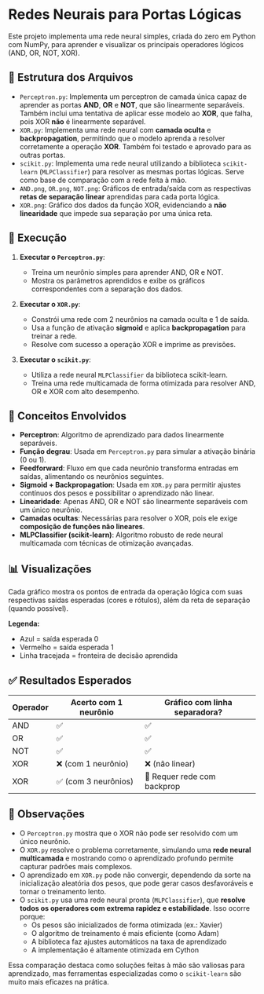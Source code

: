 # Redes Neurais para Portas Lógicas

Este projeto implementa uma rede neural simples, criada do zero em Python com NumPy, para aprender e visualizar os principais operadores lógicos (AND, OR, NOT, XOR).

## 📁 Estrutura dos Arquivos

- `Perceptron.py`: Implementa um perceptron de camada única capaz de aprender as portas **AND**, **OR** e **NOT**, que são linearmente separáveis. Também inclui uma tentativa de aplicar esse modelo ao **XOR**, que falha, pois XOR **não** é linearmente separável.
- `XOR.py`: Implementa uma rede neural com **camada oculta** e **backpropagation**, permitindo que o modelo aprenda a resolver corretamente a operação **XOR**. Também foi testado e aprovado para as outras portas.
- `scikit.py`: Implementa uma rede neural utilizando a biblioteca `scikit-learn` (`MLPClassifier`) para resolver as mesmas portas lógicas. Serve como base de comparação com a rede feita à mão.
- `AND.png`, `OR.png`, `NOT.png`: Gráficos de entrada/saída com as respectivas **retas de separação linear** aprendidas para cada porta lógica.
- `XOR.png`: Gráfico dos dados da função XOR, evidenciando a **não linearidade** que impede sua separação por uma única reta.

## 🚀 Execução

1. **Executar o `Perceptron.py`**:
   - Treina um neurônio simples para aprender AND, OR e NOT.
   - Mostra os parâmetros aprendidos e exibe os gráficos correspondentes com a separação dos dados.

2. **Executar o `XOR.py`**:
   - Constrói uma rede com 2 neurônios na camada oculta e 1 de saída.
   - Usa a função de ativação **sigmoid** e aplica **backpropagation** para treinar a rede.
   - Resolve com sucesso a operação XOR e imprime as previsões.

3. **Executar o `scikit.py`**:
   - Utiliza a rede neural `MLPClassifier` da biblioteca scikit-learn.
   - Treina uma rede multicamada de forma otimizada para resolver AND, OR e XOR com alto desempenho.

## 🧠 Conceitos Envolvidos

- **Perceptron**: Algoritmo de aprendizado para dados linearmente separáveis.
- **Função degrau**: Usada em `Perceptron.py` para simular a ativação binária (0 ou 1).
- **Feedforward**: Fluxo em que cada neurônio transforma entradas em saídas, alimentando os neurônios seguintes.
- **Sigmoid + Backpropagation**: Usada em `XOR.py` para permitir ajustes contínuos dos pesos e possibilitar o aprendizado não linear.
- **Linearidade**: Apenas AND, OR e NOT são linearmente separáveis com um único neurônio.
- **Camadas ocultas**: Necessárias para resolver o XOR, pois ele exige **composição de funções não lineares**.
- **MLPClassifier (scikit-learn)**: Algoritmo robusto de rede neural multicamada com técnicas de otimização avançadas.

## 📊 Visualizações

Cada gráfico mostra os pontos de entrada da operação lógica com suas respectivas saídas esperadas (cores e rótulos), além da reta de separação (quando possível).

**Legenda:**
- Azul = saída esperada 0  
- Vermelho = saída esperada 1  
- Linha tracejada = fronteira de decisão aprendida

## ✅ Resultados Esperados

| Operador | Acerto com 1 neurônio      | Gráfico com linha separadora? |
|----------|----------------------------|-------------------------------|
| AND      | ✅                         | ✅                            |
| OR       | ✅                         | ✅                            |
| NOT      | ✅                         | ✅                            |
| XOR      | ❌ (com 1 neurônio)        | ❌ (não linear)               |
| XOR      | ✅ (com 3 neurônios)       | 🔁 Requer rede com backprop   |

## 📌 Observações

- O `Perceptron.py` mostra que o XOR não pode ser resolvido com um único neurônio.
- O `XOR.py` resolve o problema corretamente, simulando uma **rede neural multicamada** e mostrando como o aprendizado profundo permite capturar padrões mais complexos.
- O aprendizado em `XOR.py` pode não convergir, dependendo da sorte na inicialização aleatória dos pesos, que pode gerar casos desfavoráveis e tornar o treinamento lento.
- O `scikit.py` usa uma rede neural pronta (`MLPClassifier`), que **resolve todos os operadores com extrema rapidez e estabilidade**. Isso ocorre porque:
  - Os pesos são inicializados de forma otimizada (ex.: Xavier)
  - O algoritmo de treinamento é mais eficiente (como Adam)
  - A biblioteca faz ajustes automáticos na taxa de aprendizado
  - A implementação é altamente otimizada em Cython

Essa comparação destaca como soluções feitas à mão são valiosas para aprendizado, mas ferramentas especializadas como o `scikit-learn` são muito mais eficazes na prática.


